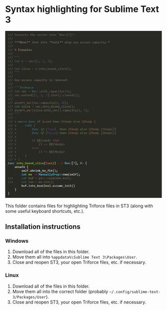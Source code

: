 # Syntax highlighting for Sublime Text 3
![banner](img/st3.PNG)

This folder contains files for highlighting Triforce files in ST3 (along with some useful keyboard shortcuts, etc.).

## Installation instructions
### Windows
1. Download all of the files in this folder.
2. Move them all into `%appdata%\Sublime Text 3\Packages\User`.
3. Close and reopen ST3, your open Triforce files, etc. if necessary.

### Linux
1. Download all of the files in this folder.
2. Move them all into the correct folder (probably `~/.config/sublime-text-3/Packages/User`).
3. Close and reopen ST3, your open Triforce files, etc. if necessary.
